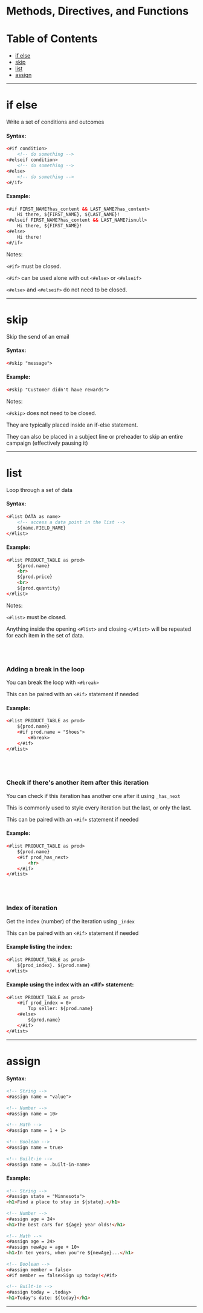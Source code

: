 # Methods, Directives, and Functions

# Table of Contents
- [if else](https://github.com/jessecookedesign/rpl/blob/master/methods_directives_functions.md#if-else)
- [skip](https://github.com/jessecookedesign/rpl/blob/master/methods_directives_functions.md#skip)
- [list](https://github.com/jessecookedesign/rpl/blob/master/methods_directives_functions.md#list)
- [assign](https://github.com/jessecookedesign/rpl/blob/master/methods_directives_functions.md#assign)

---

# if else
Write a set of conditions and outcomes
#### Syntax:
```html
<#if condition>
    <!-- do something -->
<#elseif condition>
    <!-- do something -->
<#else>
    <!-- do something -->
<#/if>
```
#### Example:
```html
<#if FIRST_NAME?has_content && LAST_NAME?has_content>
    Hi there, ${FIRST_NAME}, ${LAST_NAME}!
<#elseif FIRST_NAME?has_content && LAST_NAME?isnull>
    Hi there, ${FIRST_NAME}!
<#else>
    Hi there!
<#/if>
```

Notes:

`<#if>` must be closed.

`<#if>` can be used alone with out `<#else>` or `<#elseif>`

`<#else>` and `<#elseif>` do not need to be closed.

---

# skip
Skip the send of an email
#### Syntax:
```html
<#skip "message">
```
#### Example:
```html
<#skip "Customer didn't have rewards">
```

Notes:

`<#skip>` does not need to be closed.

They are typically placed inside an if-else statement.

They can also be placed in a subject line or preheader to skip an entire campaign (effectively pausing it)

---

# list
Loop through a set of data
#### Syntax:
```html
<#list DATA as name>
    <!-- access a data point in the list -->
    ${name.FIELD_NAME}
</#list>
```

#### Example:
```html
<#list PRODUCT_TABLE as prod>
    ${prod.name}
    <br>
    ${prod.price}
    <br>
    ${prod.quantity}
</#list>
```

Notes:

`<#list>` must be closed.

Anything inside the opening `<#list>` and closing `</#list>` will be repeated for each item in the set of data.

<br />
<br />

### Adding a break in the loop
You can break the loop with `<#break>`

This can be paired with an `<#if>` statement if needed

#### Example:
```html
<#list PRODUCT_TABLE as prod>
    ${prod.name}
    <#if prod.name = "Shoes">
        <#break>
    </#if>
</#list>
```

<br />
<br />

### Check if there's another item after this iteration
You can check if this iteration has another one after it using `_has_next`

This is commonly used to style every iteration but the last, or only the last.

This can be paired with an `<#if>` statement if needed

#### Example:
```html
<#list PRODUCT_TABLE as prod>
    ${prod.name}
    <#if prod_has_next>
        <hr>
    </#if>
</#list>
```

<br />
<br />

### Index of iteration
Get the index (number) of the iteration using `_index`

This can be paired with an `<#if>` statement if needed

#### Example listing the index:
```html
<#list PRODUCT_TABLE as prod>
    ${prod_index}. ${prod.name}
</#list>
```

#### Example using the index with an <#if> statement:
```html
<#list PRODUCT_TABLE as prod>
    <#if prod_index = 0>
        Top seller: ${prod.name}
    <#else>
        ${prod.name}
    </#if>
</#list>
```


---

# assign
#### Syntax:
```html
<!-- String -->
<#assign name = "value">
    
<!-- Number -->
<#assign name = 10>
    
<!-- Math -->
<#assign name = 1 + 1>
    
<!-- Boolean -->
<#assign name = true>
    
<!-- Built-in -->
<#assign name = .built-in-name>
```
#### Example:
```html
<!-- String -->
<#assign state = "Minnesota">
<h1>Find a place to stay in ${state}.</h1>
    
<!-- Number -->
<#assign age = 24>
<h1>The best cars for ${age} year olds!</h1>
    
<!-- Math -->
<#assign age = 24>
<#assign newAge = age + 10>
<h1>In ten years, when you're ${newAge}...</h1>
    
<!-- Boolean -->
<#assign member = false>
<#if member == false>Sign up today!</#if>
    
<!-- Built-in -->
<#assign today = .today>
<h1>Today's date: ${today}</h1>
```

---
